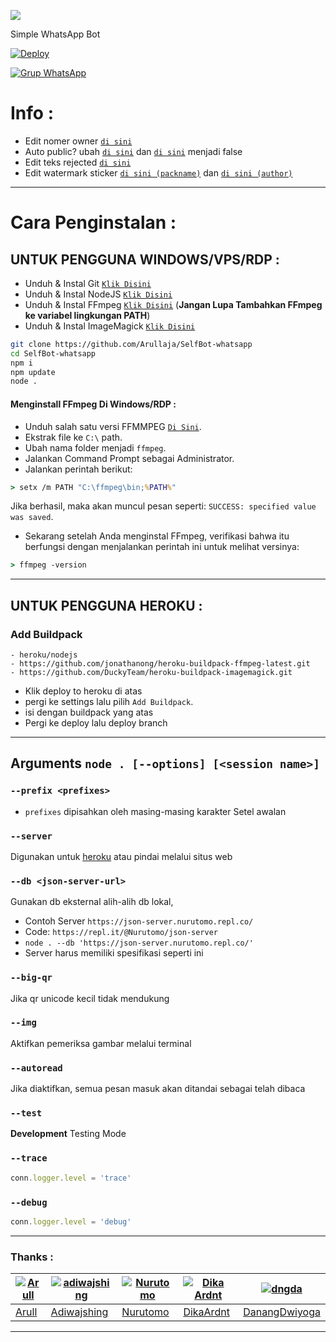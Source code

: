 <a href="https://github.com/Fariiid-M/"><img src="https://cardivo.vercel.app/api?name=SELF BOT WHATSAPP&description=Whatsapp bot using baileys recode from wabot-aq&image=https://telegra.ph/file/55e631dbf7a5891e09606.jpg&usqp=CAU&backgroundColor=%23ecf0f1&github=Fariiid-M&pattern=leaf&colorPattern=%23eaeaea" /></a>

Simple WhatsApp Bot

[![Deploy](https://www.herokucdn.com/deploy/button.svg)](https://heroku.com/deploy?template=https://github.com/Fariiid-M/SelfBot-whatsapp)

[![Grup WhatsApp](https://img.shields.io/badge/WhatsApp%20Group-25D366?style=for-the-badge&logo=whatsapp&logoColor=white)](https://chat.whatsapp.com/BzDqJgRFzEECe2IbE4WtOf)


# Info :
* Edit nomer owner [`di sini`](https://github.com/Arullaja/SelfBot-whatsapp/blob/main/config.js#L5)
* Auto public? ubah [`di sini`](https://github.com/Arullaja/SelfBot-whatsapp/blob/main/handler.js#L59) dan [`di sini`](https://github.com/Arullaja/SelfBot-whatsapp/blob/main/handler.js#L63) menjadi false
* Edit teks rejected [`di sini`](https://github.com/Arullaja/SelfBot-whatsapp/blob/main/handler.js#L347)
* Edit watermark sticker [`di sini (packname)`](https://github.com/Arullaja/SelfBot-whatsapp/blob/main/config.js#L33) dan [`di sini (author)`](https://github.com/Arullaja/SelfBot-whatsapp/blob/main/config.js#L38)
----

# Cara Penginstalan :


## UNTUK PENGGUNA WINDOWS/VPS/RDP :

* Unduh & Instal Git [`Klik Disini`](https://git-scm.com/downloads)
* Unduh & Instal NodeJS [`Klik Disini`](https://nodejs.org/en/download)
* Unduh & Instal FFmpeg [`Klik Disini`](https://ffmpeg.org/download.html) (**Jangan Lupa Tambahkan FFmpeg ke variabel lingkungan PATH**)
* Unduh & Instal ImageMagick [`Klik Disini`](https://imagemagick.org/script/download.php)

```bash
git clone https://github.com/Arullaja/SelfBot-whatsapp
cd SelfBot-whatsapp
npm i
npm update 
node .
```

  #### Menginstall FFmpeg Di Windows/RDP :
* Unduh salah satu versi FFMMPEG [`Di Sini`](https://ffmpeg.org/download.html).
* Ekstrak file ke `C:\` path.
* Ubah nama folder menjadi `ffmpeg`.
* Jalankan Command Prompt sebagai Administrator.
* Jalankan perintah berikut:
```cmd
> setx /m PATH "C:\ffmpeg\bin;%PATH%"
```
Jika berhasil, maka akan muncul pesan seperti: 
`SUCCESS: specified value was saved`.

* Sekarang setelah Anda menginstal FFmpeg, verifikasi bahwa itu berfungsi dengan menjalankan perintah ini untuk melihat versinya:
```cmd
> ffmpeg -version
```
---------

## UNTUK PENGGUNA HEROKU :

### Add Buildpack
```
- heroku/nodejs
- https://github.com/jonathanong/heroku-buildpack-ffmpeg-latest.git
- https://github.com/DuckyTeam/heroku-buildpack-imagemagick.git
```
* Klik deploy to heroku di atas
* pergi ke settings lalu pilih `Add Buildpack`.
* isi dengan buildpack yang atas
* Pergi ke deploy lalu deploy branch

---------

## Arguments `node . [--options] [<session name>]`

### `--prefix <prefixes>`

* `prefixes` dipisahkan oleh masing-masing karakter
Setel awalan

### `--server`

Digunakan untuk [heroku](https://heroku.com/) atau pindai melalui situs web

### `--db <json-server-url>`

Gunakan db eksternal alih-alih db lokal, 
* Contoh Server `https://json-server.nurutomo.repl.co/`
* Code: `https://repl.it/@Nurutomo/json-server`
* `node . --db 'https://json-server.nurutomo.repl.co/'`
* Server harus memiliki spesifikasi seperti ini

### `--big-qr`

Jika qr unicode kecil tidak mendukung

### `--img`

Aktifkan pemeriksa gambar melalui terminal

### `--autoread`

Jika diaktifkan, semua pesan masuk akan ditandai sebagai telah dibaca

### `--test`

**Development** Testing Mode

### `--trace`

```js
conn.logger.level = 'trace'
```

### `--debug`

```js
conn.logger.level = 'debug'
```

---------

### Thanks :

 [![Arull](https://github.com/Arullaja.png?size=100)](https://github.com/Arullaja)| [![adiwajshing](https://github.com/adiwajshing.png?size=100)](https://github.com/adiwajshing) | [![Nurutomo](https://github.com/Nurutomo.png?size=100)](https://github.com/Nurutomo) | [![Dika Ardnt](https://github.com/DikaArdnt.png?size=100)](https://github.com/DikaArdnt) | [![dngda](https://github.com/dngda.png?size=100)](https://github.com/dngda)
----|----|----|----|----
[Arull](https://github.com/Arullaja) | [Adiwajshing](https://github.com/adiwajshing) | [Nurutomo](https://github.com/Nurutomo) | [DikaArdnt](https://github.com/DikaArdnt) | [DanangDwiyoga](https://github.com/dngda)

----------
